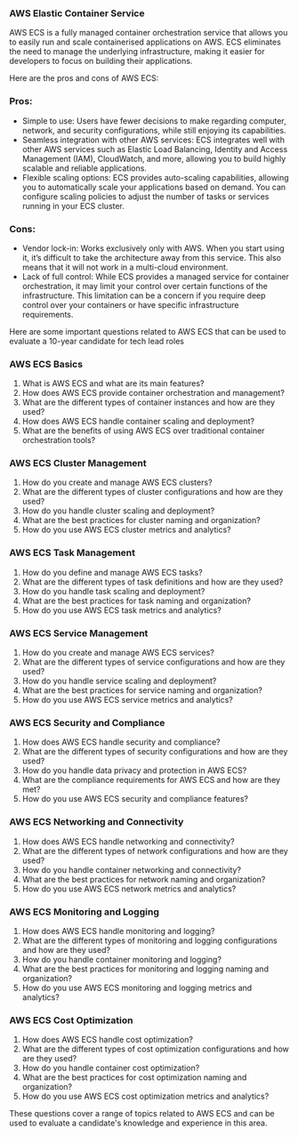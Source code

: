 ### AWS Elastic Container Service
AWS ECS is a fully managed container orchestration service that allows you to easily run and scale containerised applications on AWS. ECS eliminates the need to manage the underlying infrastructure, making it easier for developers to focus on building their applications.

Here are the pros and cons of AWS ECS:
### Pros:
- Simple to use: Users have fewer decisions to make regarding computer, network, and security configurations, while still enjoying its capabilities.
- Seamless integration with other AWS services: ECS integrates well with other AWS services such as Elastic Load Balancing, Identity and Access Management (IAM), CloudWatch, and more, allowing you to build highly scalable and reliable applications.
- Flexible scaling options: ECS provides auto-scaling capabilities, allowing you to automatically scale your applications based on demand. You can configure scaling policies to adjust the number of tasks or services running in your ECS cluster.
### Cons:
- Vendor lock-in: Works exclusively only with AWS. When you start using it, it’s difficult to take the architecture away from this service. This also means that it will not work in a multi-cloud environment.
- Lack of full control: While ECS provides a managed service for container orchestration, it may limit your control over certain functions of the infrastructure. This limitation can be a concern if you require deep control over your containers or have specific infrastructure requirements.

Here are some important questions related to AWS ECS that can be used to evaluate a 10-year candidate for tech lead roles

### AWS ECS Basics

1. What is AWS ECS and what are its main features?
2. How does AWS ECS provide container orchestration and management?
3. What are the different types of container instances and how are they used?
4. How does AWS ECS handle container scaling and deployment?
5. What are the benefits of using AWS ECS over traditional container orchestration tools?

### AWS ECS Cluster Management

1. How do you create and manage AWS ECS clusters?
2. What are the different types of cluster configurations and how are they used?
3. How do you handle cluster scaling and deployment?
4. What are the best practices for cluster naming and organization?
5. How do you use AWS ECS cluster metrics and analytics?

### AWS ECS Task Management

1. How do you define and manage AWS ECS tasks?
2. What are the different types of task definitions and how are they used?
3. How do you handle task scaling and deployment?
4. What are the best practices for task naming and organization?
5. How do you use AWS ECS task metrics and analytics?

### AWS ECS Service Management

1. How do you create and manage AWS ECS services?
2. What are the different types of service configurations and how are they used?
3. How do you handle service scaling and deployment?
4. What are the best practices for service naming and organization?
5. How do you use AWS ECS service metrics and analytics?

### AWS ECS Security and Compliance

1. How does AWS ECS handle security and compliance?
2. What are the different types of security configurations and how are they used?
3. How do you handle data privacy and protection in AWS ECS?
4. What are the compliance requirements for AWS ECS and how are they met?
5. How do you use AWS ECS security and compliance features?

### AWS ECS Networking and Connectivity

1. How does AWS ECS handle networking and connectivity?
2. What are the different types of network configurations and how are they used?
3. How do you handle container networking and connectivity?
4. What are the best practices for network naming and organization?
5. How do you use AWS ECS network metrics and analytics?

### AWS ECS Monitoring and Logging

1. How does AWS ECS handle monitoring and logging?
2. What are the different types of monitoring and logging configurations and how are they used?
3. How do you handle container monitoring and logging?
4. What are the best practices for monitoring and logging naming and organization?
5. How do you use AWS ECS monitoring and logging metrics and analytics?

### AWS ECS Cost Optimization

1. How does AWS ECS handle cost optimization?
2. What are the different types of cost optimization configurations and how are they used?
3. How do you handle container cost optimization?
4. What are the best practices for cost optimization naming and organization?
5. How do you use AWS ECS cost optimization metrics and analytics?

These questions cover a range of topics related to AWS ECS and can be used to evaluate a candidate's knowledge and experience in this area.
